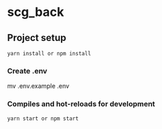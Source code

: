 # scg_back

## Project setup
```
yarn install or npm install
```
### Create .env
mv .env.example .env

### Compiles and hot-reloads for development
```
yarn start or npm start
```